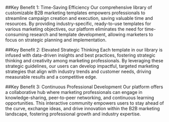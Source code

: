 ##Key Benefit 1: Time-Saving Efficiency
Our comprehensive library of customizable B2B marketing templates empowers professionals to streamline campaign creation and execution, saving valuable time and resources. By providing industry-specific, ready-to-use templates for various marketing objectives, our platform eliminates the need for time-consuming research and template development, allowing marketers to focus on strategic planning and implementation.

##Key Benefit 2: Elevated Strategic Thinking
Each template in our library is infused with data-driven insights and best practices, fostering strategic thinking and creativity among marketing professionals. By leveraging these strategic guidelines, our users can develop impactful, targeted marketing strategies that align with industry trends and customer needs, driving measurable results and a competitive edge.

##Key Benefit 3: Continuous Professional Development
Our platform offers a collaborative hub where marketing professionals can engage in knowledge-sharing, peer-to-peer networking, and continuous learning opportunities. This interactive community empowers users to stay ahead of the curve, exchange ideas, and drive innovation within the B2B marketing landscape, fostering professional growth and industry expertise.